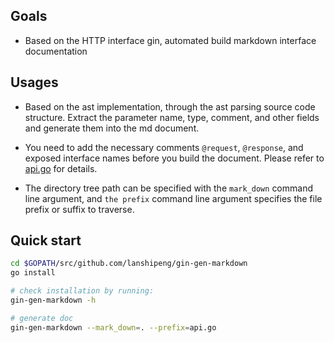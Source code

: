 ## Goals
- Based on the HTTP interface gin, automated build markdown interface documentation

## Usages

- Based on the ast implementation, through the ast parsing source code structure.
  Extract the parameter name, type, comment, and other fields and generate them into the md document.

- You need to add the necessary comments `@request`, `@response`, and exposed interface names before you
    build the document. Please refer to [api.go](https://github.com/lanshipeng/gin-gen-markdown/blob/master/api.go) for details.

- The directory tree path can be specified with the `mark_down` command line argument,
  and `the prefix` command line argument specifies the file prefix or suffix to traverse.


## Quick start
```bash
cd $GOPATH/src/github.com/lanshipeng/gin-gen-markdown
go install

# check installation by running:
gin-gen-markdown -h

# generate doc
gin-gen-markdown --mark_down=. --prefix=api.go
```

